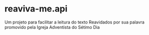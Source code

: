 # reaviva-me.api
Um projeto para facilitar a leitura do texto Reavidados por sua palavra promovido pela Igreja Adventista do Sétimo Dia
